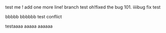 test me !
add one more line!
branch test
oh!fixed the bug 101.
iiiibug fix test

bbbbb
bbbbbb
test conflict

testaaaa
aaaaa
aaaaaa

